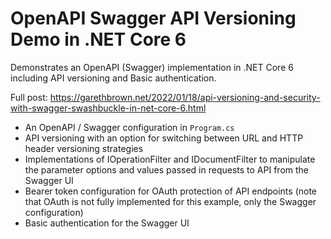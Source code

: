 # OpenAPI Swagger API Versioning Demo in .NET Core 6

Demonstrates an OpenAPI (Swagger) implementation in .NET Core 6 including API versioning and Basic authentication.

Full post: https://garethbrown.net/2022/01/18/api-versioning-and-security-with-swagger-swashbuckle-in-net-core-6.html

- An OpenAPI / Swagger configuration in `Program.cs`
- API versioning with an option for switching between URL and HTTP header versioning strategies
- Implementations of IOperationFilter and IDocumentFilter to manipulate the parameter options and values passed in requests to API from the Swagger UI
- Bearer token configuration for OAuth protection of API endpoints (note that OAuth is not fully implemented for this example, only the Swagger configuration)
- Basic authentication for the Swagger UI
